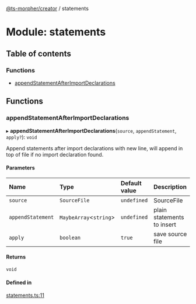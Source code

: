 [@ts-morpher/creator](../README.md) / statements

# Module: statements

## Table of contents

### Functions

- [appendStatementAfterImportDeclarations](statements.md#appendstatementafterimportdeclarations)

## Functions

### appendStatementAfterImportDeclarations

▸ **appendStatementAfterImportDeclarations**(`source`, `appendStatement`, `apply?`): `void`

Append statements after import declarations with new line,
will append in top of file if no import declaration found.

#### Parameters

| Name | Type | Default value | Description |
| :------ | :------ | :------ | :------ |
| `source` | `SourceFile` | `undefined` | SourceFile |
| `appendStatement` | `MaybeArray`<`string`\> | `undefined` | plain statements to insert |
| `apply` | `boolean` | `true` | save source file |

#### Returns

`void`

#### Defined in

[statements.ts:11](https://github.com/linbudu599/morpher/blob/43a898f/packages/creator/src/statements.ts#L11)
